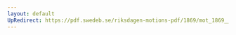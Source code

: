 ```yaml
---
layout: default
UpRedirect: https://pdf.swedeb.se/riksdagen-motions-pdf/1869/mot_1869__ak__00175/mot_1869__ak__00175_001.pdf
---
```

